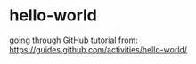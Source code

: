 # hello-world
going through GitHub tutorial from: https://guides.github.com/activities/hello-world/
